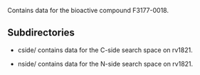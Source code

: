 Contains data for the bioactive compound F3177-0018.

## Subdirectories

- cside/ contains data for the C-side search space on rv1821.

- nside/ contains data for the N-side search space on rv1821.

